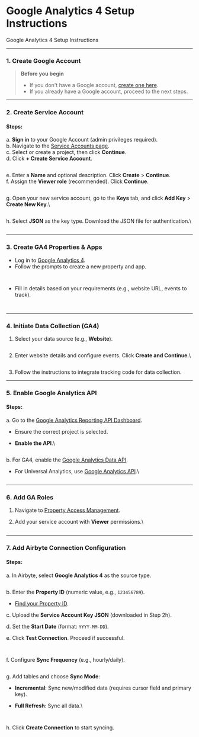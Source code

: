 # Google Analytics 4 Setup Instructions

Google Analytics 4 Setup Instructions

***

### 1. Create Google Account

> **Before you begin**
>
> * If you don't have a Google account, [create one here](https://accounts.google.com/signup).
> * If you already have a Google account, proceed to the next steps.

***

### 2. Create Service Account

#### Steps:

a. **Sign in** to your Google Account (admin privileges required).\
b. Navigate to the [Service Accounts page](https://console.developers.google.com/iam-admin/serviceaccounts).\
c. Select or create a project, then click **Continue**.\
d. Click **+ Create Service Account**.

<figure><img src="../../.gitbook/assets/image4.png" alt=""><figcaption></figcaption></figure>

e. Enter a **Name** and optional description. Click **Create** > **Continue**.\
f. Assign the **Viewer role** (recommended). Click **Continue**.

<figure><img src="../../.gitbook/assets/GA4_image18.png" alt=""><figcaption></figcaption></figure>

g. Open your new service account, go to the **Keys** tab, and click **Add Key** > **Create New Key**.\


<figure><img src="../../.gitbook/assets/GA4_image19.png" alt=""><figcaption></figcaption></figure>

h. Select **JSON** as the key type. Download the JSON file for authentication.\


<figure><img src="../../.gitbook/assets/GA4_image20.png" alt=""><figcaption></figcaption></figure>

***

### 3. Create GA4 Properties & Apps

* Log in to [Google Analytics 4](https://analytics.google.com/).
* Follow the prompts to create a new property and app.

<figure><img src="../../.gitbook/assets/GA4_image21.png" alt=""><figcaption></figcaption></figure>

<figure><img src="../../.gitbook/assets/GA4_image22.png" alt=""><figcaption></figcaption></figure>

* Fill in details based on your requirements (e.g., website URL, events to track).

<figure><img src="../../.gitbook/assets/GA4_image23.png" alt=""><figcaption></figcaption></figure>

<figure><img src="../../.gitbook/assets/GA4_image24.png" alt=""><figcaption></figcaption></figure>

***

### 4. Initiate Data Collection (GA4)

1.  Select your data source (e.g., **Website**).



    <figure><img src="../../.gitbook/assets/GA4_image25.png" alt=""><figcaption></figcaption></figure>
2.  Enter website details and configure events. Click **Create and Continue**.\


    <figure><img src="../../.gitbook/assets/GA4_image26.png" alt=""><figcaption></figcaption></figure>
3. Follow the instructions to integrate tracking code for data collection.

***

### 5. Enable Google Analytics API

#### Steps:

a. Go to the [Google Analytics Reporting API Dashboard](https://console.developers.google.com/apis/api/analyticsreporting.googleapis.com/overview).

* Ensure the correct project is selected.
*   **Enable the API**.\


    <figure><img src="../../.gitbook/assets/GA4_image5_1.png" alt=""><figcaption></figcaption></figure>

b. For GA4, enable the [Google Analytics Data API](https://console.developers.google.com/apis/api/analyticsdata.googleapis.com/overview).

*   For Universal Analytics, use [Google Analytics API](https://console.developers.google.com/apis/api/analytics.googleapis.com/overview).\


    <figure><img src="../../.gitbook/assets/GA4_image5_2.png" alt=""><figcaption></figcaption></figure>

***

### 6. Add GA Roles

1. Navigate to [Property Access Management](https://analytics.google.com/analytics/web/#/a342689237p474644693/admin/suiteusermanagement/property).
2.  Add your service account with **Viewer** permissions.\


    <figure><img src="../../.gitbook/assets/GA4_image6_1.png" alt=""><figcaption></figcaption></figure>

***

### 7. Add Airbyte Connection Configuration

#### Steps:

a. In Airbyte, select **Google Analytics 4** as the source type.

<figure><img src="../../.gitbook/assets/GA4_image7_1.png" alt=""><figcaption></figcaption></figure>

b. Enter the **Property ID** (numeric value, e.g., `123456789`).

* [Find your Property ID](https://developers.google.com/analytics/devguides/reporting/data/v1/property-id).

c. Upload the **Service Account Key JSON** (downloaded in Step 2h).

d. Set the **Start Date** (format: `YYYY-MM-DD`).

e. Click **Test Connection**. Proceed if successful.

<figure><img src="../../.gitbook/assets/GA4_image7_2.png" alt=""><figcaption></figcaption></figure>

<figure><img src="../../.gitbook/assets/GA4_image7_3.png" alt=""><figcaption></figcaption></figure>

f. Configure **Sync Frequency** (e.g., hourly/daily).

<figure><img src="../../.gitbook/assets/GA4_image7_4.png" alt=""><figcaption></figcaption></figure>

g. Add tables and choose **Sync Mode**:

* **Incremental**: Sync new/modified data (requires cursor field and primary key).
*   **Full Refresh**: Sync all data.\


    <figure><img src="../../.gitbook/assets/GA4_image7_5.png" alt=""><figcaption></figcaption></figure>

    <figure><img src="../../.gitbook/assets/GA4_image7_6.png" alt=""><figcaption></figcaption></figure>

h. Click **Create Connection** to start syncing.

<figure><img src="../../.gitbook/assets/GA4_image7_7.png" alt=""><figcaption></figcaption></figure>
